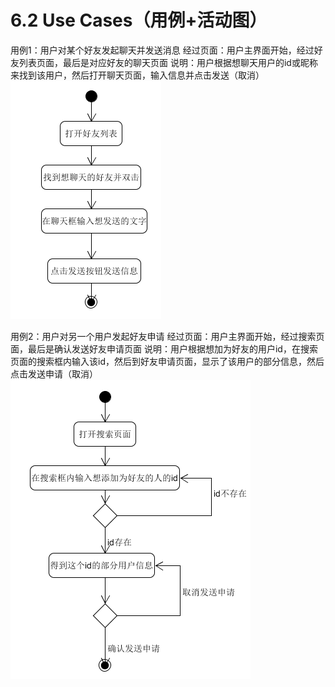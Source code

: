 # 6.2 Use Cases（用例+活动图）
用例1：用户对某个好友发起聊天并发送消息
经过页面：用户主界面开始，经过好友列表页面，最后是对应好友的聊天页面
说明：用户根据想聊天用户的id或昵称来找到该用户，然后打开聊天页面，输入信息并点击发送（取消）
![好友聊天用例的活动图](https://github.com/SYSU703/Dashboard/blob/master/images/%E5%A5%BD%E5%8F%8B%E8%81%8A%E5%A4%A9%E6%B4%BB%E5%8A%A8%E5%9B%BE.png)

用例2：用户对另一个用户发起好友申请
经过页面：用户主界面开始，经过搜索页面，最后是确认发送好友申请页面
说明：用户根据想加为好友的用户id，在搜索页面的搜索框内输入该id，然后到好友申请页面，显示了该用户的部分信息，然后点击发送申请（取消）
![好友申请用例的活动图](https://github.com/SYSU703/Dashboard/blob/master/images/%E7%94%B3%E8%AF%B7%E5%A5%BD%E5%8F%8B%E6%B4%BB%E5%8A%A8%E5%9B%BE.png)